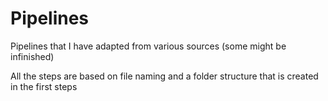 # Pipelines
Pipelines that I have adapted from various sources (some might be infinished)

All the steps are based on file naming and a folder structure that is created in the first steps

